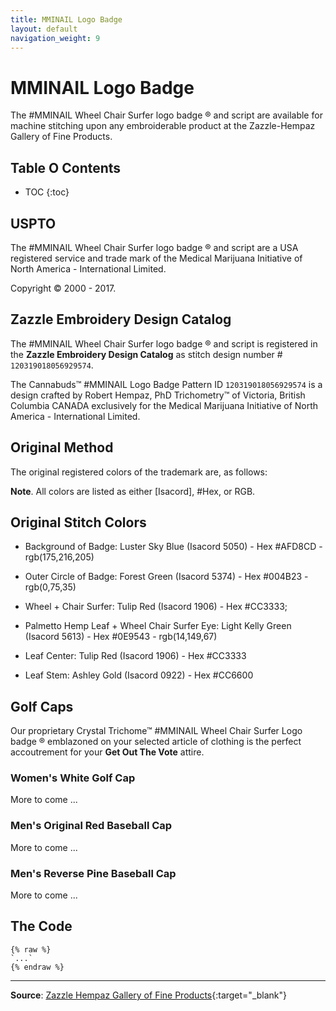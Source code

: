 ```yaml
---
title: MMINAIL Logo Badge
layout: default
navigation_weight: 9
---
```

# MMINAIL Logo Badge

The #MMINAIL Wheel Chair Surfer logo badge ® and script are available for machine stitching upon any embroiderable product at the Zazzle-Hempaz Gallery of Fine Products.

## Table O Contents

- TOC
{:toc}

## USPTO

The #MMINAIL Wheel Chair Surfer logo badge ® and script are a USA registered service and trade mark of the Medical Marijuana Initiative of North America - International Limited.

Copyright © 2000 - 2017.

## Zazzle Embroidery Design Catalog

The #MMINAIL Wheel Chair Surfer logo badge ® and script is registered in the **Zazzle Embroidery Design Catalog** as stitch design number # `120319018056929574`.

The Cannabuds™ #MMINAIL Logo Badge Pattern ID `120319018056929574` is a design crafted by Robert Hempaz, PhD Trichometry™ of Victoria, British Columbia CANADA exclusively for the Medical Marijuana Initiative of North America - International Limited.

## Original Method

The original registered colors of the trademark are, as follows:

**Note**. All colors are listed as either [Isacord], #Hex, or RGB.

## Original Stitch Colors

- Background of Badge: Luster Sky Blue (Isacord 5050) - Hex #AFD8CD - rgb(175,216,205)

- Outer Circle of Badge: Forest Green (Isacord 5374) - Hex #004B23 - rgb(0,75,35)

- Wheel + Chair Surfer: Tulip Red (Isacord 1906) -  Hex #CC3333; 

- Palmetto Hemp Leaf + Wheel Chair Surfer Eye: Light Kelly Green (Isacord 5613) - Hex #0E9543 - rgb(14,149,67)

- Leaf Center: Tulip Red (Isacord 1906) - Hex #CC3333

- Leaf Stem: Ashley Gold (Isacord 0922) -  Hex #CC6600

## Golf Caps

Our proprietary Crystal Trichome™ #MMINAIL Wheel Chair Surfer Logo badge ® emblazoned on your selected article of clothing is the perfect accoutrement for your **Get Out The Vote** attire.

### Women's White Golf Cap

More to come ...

### Men's Original Red Baseball Cap

More to come ...

### Men's Reverse Pine Baseball Cap

More to come ...

## The Code

```liquid
{% raw %}
`...`
{% endraw %}
```

***

**Source**: [Zazzle Hempaz Gallery of Fine Products](https://www.zazzle.com/hempaz*){:target="_blank"}
